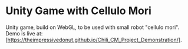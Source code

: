 # Unity Game with Cellulo Mori

Unity game, build on WebGL, to be used with small robot "cellulo mori".
Demo is live at: [https://theimpressivedonut.github.io/Chili_CM_Project_Demonstration/].

